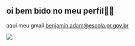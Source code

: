 ## oi bem bido no meu perfil🥇🍬

aqui meu gmail
benjamin.adam@escola.pr.gov.br


![](https://media1.tenor.com/m/pvFJwncehzIAAAAC/hello-there-private-from-penguins-of-madagascar.gif)
